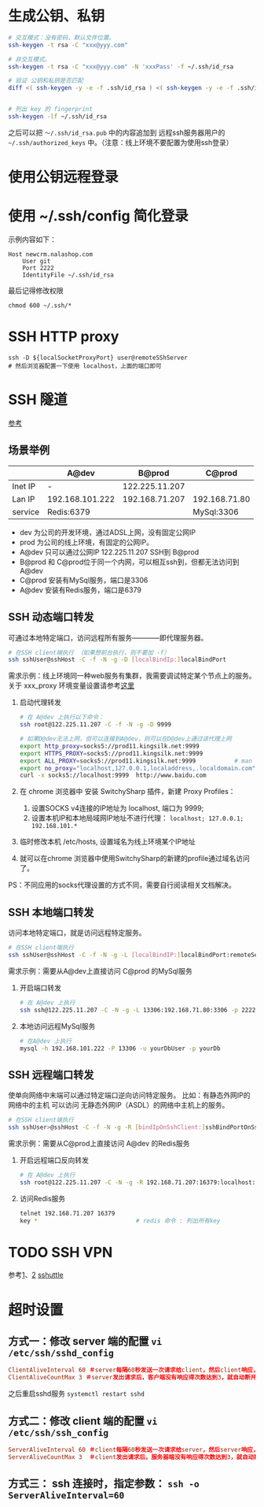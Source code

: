 

# 生成公钥、私钥

```sh
# 交互模式：没有密码，默认文件位置。
ssh-keygen -t rsa -C "xxx@yyy.com"

# 非交互模式。
ssh-keygen -t rsa -C "xxx@yyy.com" -N 'xxxPass' -f ~/.ssh/id_rsa

# 验证 公钥和私钥是否匹配
diff <( ssh-keygen -y -e -f .ssh/id_rsa ) <( ssh-keygen -y -e -f .ssh/id_rsa.pub )


# 列出 key 的 fingerprint
ssh-keygen -lf ~/.ssh/id_rsa

```

之后可以把 `～/.ssh/id_rsa.pub` 中的内容追加到 远程ssh服务器用户的 `~/.ssh/authorized_keys` 中。（注意：线上环境不要配置为使用ssh登录）




# 使用公钥远程登录

# 使用 ~/.ssh/config 简化登录

示例内容如下：

```
Host newcrm.nalashop.com
    User git
    Port 2222
    IdentityFile ~/.ssh/id_rsa
```

最后记得修改权限

```
chmod 600 ~/.ssh/*
```


# SSH HTTP proxy

```
ssh -D ${localSocketProxyPort} user@remoteSShServer
# 然后浏览器配置一下使用 localhost，上面的端口即可
```

# SSH 隧道

[参考](https://help.ubuntu.com/community/SSH_VPN/)


## 场景举例

|        |  A@dev         |  B@prod       | C@prod       |
|--------|----------------|---------------|--------------|
|Inet IP |-               |122.225.11.207 |              |
|Lan IP  |192.168.101.222 |192.168.71.207 |192.168.71.80 |
|service |Redis:6379      |               |MySql:3306    |

* dev 为公司的开发环境，通过ADSL上网，没有固定公网IP
* prod 为公司的线上环境，有固定的公网IP。
* A@dev 只可以通过公网IP 122.225.11.207 SSH到 B@prod
* B@prod 和 C@prod位于同一个内网，可以相互ssh到，但都无法访问到 A@dev
* C@prod 安装有MySql服务，端口是3306
* A@dev 安装有Redis服务，端口是6379


## SSH 动态端口转发
可通过本地特定端口，访问远程所有服务————即代理服务器。

```sh
# 在SSH client端执行 （如果想前台执行，则不要加 -f）
ssh sshUser@sshHost -C -f -N -g -D [localBindIp:]localBindPort             
```

需求示例：线上环境同一种web服务有集群，我需要调试特定某个节点上的服务。 关于 xxx_proxy 环境变量设置请参考[这里](https://wiki.archlinux.org/index.php/Proxy_settings)

1. 启动代理转发

    ```sh
    # 在 A@dev 上执行以下命令：
    ssh root@122.225.11.207 -C -f -N -g -D 9999

    # 如果D@dev无法上网，但可以连接到A@dev，则可以在D@dev上通过该代理上网
    export http_proxy=socks5://prod11.kingsilk.net:9999
    export HTTPS_PROXY=socks5://prod11.kingsilk.net:9999
    export ALL_PROXY=socks5://prod11.kingsilk.net:9999           # man curl
    export no_proxy="localhost,127.0.0.1,localaddress,.localdomain.com"
    curl -x socks5://localhost:9999  http://www.baidu.com
    ```
1. 在 chrome 浏览器中 安装 SwitchySharp 插件，新建 Proxy Profiles：
    1. 设置SOCKS v4连接的IP地址为 localhost, 端口为 9999;
    1. 设置本机IP和本地局域网IP地址不进行代理： `localhost; 127.0.0.1; 192.168.101.* `

1. 临时修改本机 /etc/hosts, 设置域名为线上环境某个IP地址

1. 就可以在chrome 浏览器中使用SwitchySharp的新建的profile通过域名访问了。


PS：不同应用的socks代理设置的方式不同，需要自行阅读相关文档解决。


## SSH 本地端口转发

访问本地特定端口，就是访问远程特定服务。

```sh
# 在SSH client端执行
ssh sshUser@sshHost -C -f -N -g -L [localBindIP:]localBindPort:remoteServiceIP:remoteServicePort
```

需求示例：需要从A@dev上直接访问 C@prod 的MySql服务


1. 开启端口转发

    ```sh
    # 在 A@dev 上执行
    ssh ssh@122.225.11.207 -C -N -g -L 13306:192.168.71.80:3306 -p 2222
    ```
1. 本地访问远程MySql服务

    ```sh
    # 在A@dev 上执行
    mysql -h 192.168.101.222 -P 13306 -u yourDbUser -p yourDb
    ```

## SSH 远程端口转发
使单向网络中末端可以通过特定端口逆向访问特定服务。
比如：有静态外网IP的网络中的主机 可以访问 无静态外网IP（ASDL）的网络中主机上的服务。


```sh
# 在SSH client端执行
ssh sshUser>@sshHost -C -f -N -g -R [bindIpOnSshClient:]sshBindPortOnSshClient:bindHostOnSshServer:listenPortOnSshServer &
```

需求示例：需要从C@prod上直接访问 A@dev 的Redis服务

1. 开启远程端口反向转发

    ```sh
    # 在 A@dev 上执行
    ssh root@122.225.11.207 -C -N -g -R 192.168.71.207:16379:localhost:6379  -o ExitOnForwardFailure=yes
    ```

1. 访问Redis服务

    ```sh
    telnet 192.168.71.207 16379
    key *                            # redis 命令 : 列出所有key
    ```


# TODO SSH VPN

参考[1](http://bodhizazen.net/Tutorials/VPN-Over-SSH/)、[2](https://help.ubuntu.com/community/SSH_VPN)
[sshuttle](https://github.com/apenwarr/sshuttle)


# 超时设置

## 方式一：修改 server 端的配置 `vi /etc/ssh/sshd_config`

```conf
ClientAliveInterval 60 ＃server每隔60秒发送一次请求给client，然后client响应，从而保持连接
ClientAliveCountMax 3 ＃server发出请求后，客户端没有响应得次数达到3，就自动断开连接，正常情况下，client不会不响应
```

之后重启sshd服务 `systemctl restart sshd`


## 方式二：修改 client 端的配置 `vi /etc/ssh/ssh_config`

```conf
ServerAliveInterval 60 ＃client每隔60秒发送一次请求给server，然后server响应，从而保持连接
ServerAliveCountMax 3  ＃client发出请求后，服务器端没有响应得次数达到3，就自动断开连接，正常情况下，server不会不响应
```
## 方式三： ssh 连接时，指定参数： `ssh -o ServerAliveInterval=60`



